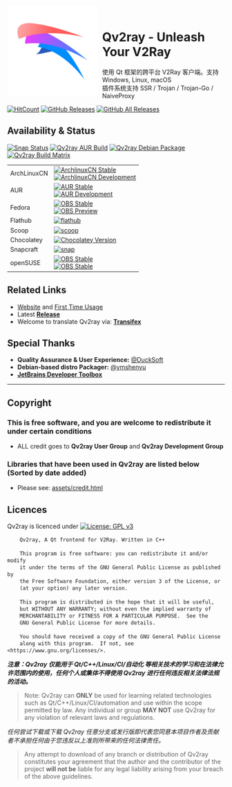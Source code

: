 <p align="center">
<img width="210" height="210" align="left" style="float: left; margin: 0 10px 0 0;" src="https://raw.githubusercontent.com/Qv2ray/Qv2ray/master/assets/icons/qv2ray.png" alt="Qv2ray"/>
</br>
<h1>Qv2ray - Unleash Your V2Ray</h1> 
使用 Qt 框架的跨平台 V2Ray 客户端。支持 Windows, Linux, macOS
</br>
插件系统支持 SSR / Trojan / Trojan-Go / NaiveProxy
</p>

[![HitCount](http://hits.dwyl.io/Qv2ray/Qv2ray.svg)](http://hits.dwyl.io/Qv2ray/Qv2ray)
[![GitHub Releases](https://img.shields.io/github/downloads/Qv2ray/Qv2ray/latest/total?style=flat-square&logo=github)](https://github.com/Qv2ray/Qv2ray/releases)
[![GitHub All Releases](https://img.shields.io/github/downloads/Qv2ray/Qv2ray/total?label=downloads-total&logo=github&style=flat-square)](https://github.com/Qv2ray/Qv2ray/releases)

## Availability & Status

[![Snap Status](https://img.shields.io/travis/com/Qv2ray/Qv2ray?label=snapcraft-travis&logo=github)](https://travis-ci.com/Qv2ray/Qv2ray)
[![Qv2ray AUR Build](https://github.com/Qv2ray/Qv2ray/workflows/Build%20Qv2ray%20AUR/badge.svg)](https://github.com/Qv2ray/Qv2ray/actions?query=workflow%3A%22Build+Qv2ray+AUR%22)
[![Qv2ray Debian Package](https://github.com/Qv2ray/Qv2ray/workflows/Qv2ray%20build%20debian%20package/badge.svg)](https://github.com/Qv2ray/Qv2ray/actions?query=workflow%3A%22Qv2ray+build+debian+package%22)
[![Qv2ray Build Matrix](https://github.com/Qv2ray/Qv2ray/workflows/Qv2ray%20build%20matrix%20-%20cmake/badge.svg)](https://github.com/Qv2ray/Qv2ray/actions?query=workflow%3A%22Qv2ray+build+matrix+-+cmake%22)

<table>
 <tr>
  <td>ArchLinuxCN</td>
  <td>
   <a href="https://build.archlinuxcn.org/packages/#/qv2ray">
    <img alt="ArchlinuxCN Stable" src="https://img.shields.io/badge/dynamic/json?label=archlinuxcn-stable&query=%24.latest.pkgver&url=https%3A%2F%2Fbuild.archlinuxcn.org%2Fapi%2Fpackages%2Fqv2ray" />
   </a><br />

   <a href="https://build.archlinuxcn.org/packages/#/qv2ray-dev-git">
    <img alt="ArchlinuxCN Development" src="https://img.shields.io/badge/dynamic/json?label=archlinuxcn-dev-git&query=%24.latest.pkgver&url=https%3A%2F%2Fbuild.archlinuxcn.org%2Fapi%2Fpackages%2Fqv2ray-dev-git" />
   </a>
  </td>
 </tr>

 <tr>
 <td>AUR</td>
 <td>
   <a href="https://aur.archlinux.org/packages/qv2ray">
    <img alt="AUR Stable" src="https://img.shields.io/aur/version/qv2ray?label=aur-stable" />
   </a><br/>

   <a href="https://aur.archlinux.org/packages/qv2ray-dev-git">
    <img alt="AUR Development" src="https://img.shields.io/aur/version/qv2ray-dev-git?label=aur-development" /></a>
 </td>
 </tr>

 <tr>
  <td>Fedora</td>
  <td>
   <a href="https://build.opensuse.org/package/show/home:zzndb:Qv2ray/Qv2ray">
    <img alt="OBS Stable" src="https://img.shields.io/badge/dynamic/xml?color=3c6eb4&label=OBS%20stable&query=substring-before%28substring-after%28%2F%2F%40filename%5Bcontains%28.%2C%20%27src.rpm%27%29%5D%2C%20%27Qv2ray-%27%29%2C%20%27-%27%29&url=https%3A%2F%2Fapi.opensuse.org%2Fpublic%2Fbuild%2Fhome%3Azzndb%3AQv2ray%2FFedora_Rawhide%2Fx86_64%2FQv2ray" />
   </a><br/>
   <a href="https://build.opensuse.org/package/show/home:zzndb:Qv2ray/Qv2ray-preview">
    <img alt="OBS Preview" src="https://img.shields.io/badge/dynamic/xml?color=3c6eb4&label=OBS%20preview&query=substring-before%28substring-after%28%2F%2F%40filename%5Bcontains%28.%2C%20%27src.rpm%27%29%5D%2C%20%27Qv2ray-preview-%27%29%2C%20%27-%27%29&url=https%3A%2F%2Fapi.opensuse.org%2Fpublic%2Fbuild%2Fhome%3Azzndb%3AQv2ray%2FFedora_Rawhide%2Fx86_64%2FQv2ray-preview" />
   </a>
  </td>
 </tr>


 <tr>
  <td>Flathub</td>
  <td><a href="https://flathub.org/apps/details/com.github.Qv2ray"><img alt="flathub" src="https://img.shields.io/badge/flathub-available-success" /></a></td>
 </tr>

 <tr>
  <td>Scoop</td>
  <td><a href="https://github.com/lukesampson/scoop-extras/blob/master/bucket/qv2ray.json"><img alt="scoop" src="https://img.shields.io/badge/scoop--extras-available-blue" /></a></td>
 </tr>

 <tr>
 <td>Chocolatey</td>
 <td><a href="https://chocolatey.org/packages/qv2ray"><img alt="Chocolatey Version" src="https://img.shields.io/chocolatey/v/qv2ray"></a></td>
 </tr>

 <tr>
  <td>Snapcraft</td>
  <td>
   <a href="https://snapcraft.io/qv2ray/"><img alt="snap" src="https://snapcraft.io/qv2ray/badge.svg" /></a>
  </td>
 </tr>

 <tr>
  <td>openSUSE</td>
  <td>
   <a href="https://build.opensuse.org/package/show/home:zzndb:Qv2ray/Qv2ray">
    <img alt="OBS Stable" src="https://img.shields.io/badge/dynamic/xml?color=73ba25&label=OBS%20stable&query=substring-before%28substring-after%28%2F%2F%40filename%5Bcontains%28.%2C%20%27src.rpm%27%29%5D%2C%20%27Qv2ray-%27%29%2C%20%27-%27%29&url=https%3A%2F%2Fapi.opensuse.org%2Fpublic%2Fbuild%2Fhome%3Azzndb%3AQv2ray%2FopenSUSE_Tumbleweed%2Fx86_64%2FQv2ray" />
   </a><br/>
   <a href="https://build.opensuse.org/package/show/home:zzndb:Qv2ray/Qv2ray-preview">
    <img alt="OBS Stable" src="https://img.shields.io/badge/dynamic/xml?color=73ba25&label=OBS%20preview&query=substring-before%28substring-after%28%2F%2F%40filename%5Bcontains%28.%2C%20%27src.rpm%27%29%5D%2C%20%27Qv2ray-preview-%27%29%2C%20%27-%27%29&url=https%3A%2F%2Fapi.opensuse.org%2Fpublic%2Fbuild%2Fhome%3Azzndb%3AQv2ray%2FopenSUSE_Tumbleweed%2Fx86_64%2FQv2ray-preview" />
   </a>
  </td>
 </tr>
</table>

## Related Links
 - [Website](https://qv2ray.github.io/en/) and [First Time Usage](https://qv2ray.github.io/en/getting-started/)
 - Latest **[Release](https://github.com/Qv2ray/Qv2ray/releases/latest)**
 - Welcome to translate Qv2ray via: **[Transifex](https://www.transifex.com/qv2ray/qv2ray)**

## Special Thanks
- **Quality Assurance & User Experience:** [@DuckSoft](https://github.com/DuckSoft/)
- **Debian-based distro Packager:** [@ymshenyu](https://github.com/ymshenyu)
- [**JetBrains Developer Toolbox**](https://www.jetbrains.com/?from=Qv2ray)
-------------------------------

## Copyright
### This is free software, and you are welcome to redistribute it under certain conditions
- ALL credit goes to **Qv2ray User Group** and **Qv2ray Development Group**

### Libraries that have been used in Qv2ray are listed below (Sorted by date added)
- Please see: [assets/credit.html](assets/credit.html)

## Licences

Qv2ray is licenced under [![License: GPL v3](https://img.shields.io/badge/License-GPL%20v3-blue.svg)](https://www.gnu.org/licenses/gpl-3.0)

```
    Qv2ray, A Qt frontend for V2Ray. Written in C++

    This program is free software: you can redistribute it and/or modify
    it under the terms of the GNU General Public License as published by
    the Free Software Foundation, either version 3 of the License, or
    (at your option) any later version.

    This program is distributed in the hope that it will be useful,
    but WITHOUT ANY WARRANTY; without even the implied warranty of
    MERCHANTABILITY or FITNESS FOR A PARTICULAR PURPOSE.  See the
    GNU General Public License for more details.

    You should have received a copy of the GNU General Public License
    along with this program.  If not, see <https://www.gnu.org/licenses/>.
```

***注意：Qv2ray 仅能用于 Qt/C++/Linux/CI/自动化 等相关技术的学习和在法律允许范围内的使用，任何个人或集体不得使用 Qv2ray 进行任何违反相关法律法规的活动。***

> Note: Qv2ray can **ONLY** be used for learning related technologies such as Qt/C++/Linux/CI/automation and use within the scope permitted by law. Any individual or group **MAY NOT** use Qv2ray for any violation of relevant laws and regulations.

*任何尝试下载或下载 Qv2ray 任意分支或发行版即代表您同意本项目作者及贡献者不承担任何由于您违反以上准则所带来的任何法律责任。*

> Any attempt to download of any branch or distribution of Qv2ray constitutes your agreement that the author and the contributor of the project **will not be** liable for any legal liability arising from your breach of the above guidelines.
